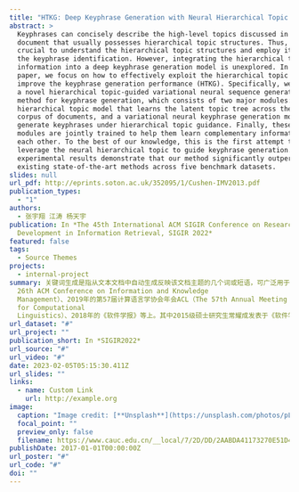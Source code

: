```yaml
---
title: "HTKG: Deep Keyphrase Generation with Neural Hierarchical Topic Guidance"
abstract: >
  Keyphrases can concisely describe the high-level topics discussed in a
  document that usually possesses hierarchical topic structures. Thus, it is
  crucial to understand the hierarchical topic structures and employ it to guide
  the keyphrase identification. However, integrating the hierarchical topic
  information into a deep keyphrase generation model is unexplored. In this
  paper, we focus on how to effectively exploit the hierarchical topic to
  improve the keyphrase generation performance (HTKG). Specifically, we propose
  a novel hierarchical topic-guided variational neural sequence generation
  method for keyphrase generation, which consists of two major modules: a neural
  hierarchical topic model that learns the latent topic tree across the whole
  corpus of documents, and a variational neural keyphrase generation model to
  generate keyphrases under hierarchical topic guidance. Finally, these two
  modules are jointly trained to help them learn complementary information from
  each other. To the best of our knowledge, this is the first attempt to
  leverage the neural hierarchical topic to guide keyphrase generation. The
  experimental results demonstrate that our method significantly outperforms the
  existing state-of-the-art methods across five benchmark datasets.
slides: null
url_pdf: http://eprints.soton.ac.uk/352095/1/Cushen-IMV2013.pdf
publication_types:
  - "1"
authors:
  - 张宇翔 江涛 杨天宇
publication: In *The 45th International ACM SIGIR Conference on Research and
  Development in Information Retrieval, SIGIR 2022*
featured: false
tags:
  - Source Themes
projects:
  - internal-project
summary: 关键词生成是指从文本文档中自动生成反映该文档主题的几个词或短语，可广泛用于文本分类、话题检测、问答系统等许多具体应用领域，是自然语言处理领域的一个关键基础问题。针对关键词预测问题，课题组已取得一些研究成果，先后发表在2017年的第26届信息和知识管理国际学术会议CIKM（The
  26th ACM Conference on Information and Knowledge
  Management）、2019年的第57届计算语言学协会年会ACL（The 57th Annual Meeting of the Association
  for Computational
  Linguistics）、2018年的《软件学报》等上。其中2015级硕士研究生常耀成发表于《软件学报》2018年第7期的《特征驱动的关键词提取算法综述》一文入选《软件学报》2020年高影响力论文。
url_dataset: "#"
url_project: ""
publication_short: In *SIGIR2022*
url_source: "#"
url_video: "#"
date: 2023-02-05T05:15:30.411Z
url_slides: ""
links:
  - name: Custom Link
    url: http://example.org
image:
  caption: "Image credit: [**Unsplash**](https://unsplash.com/photos/pLCdAaMFLTE)"
  focal_point: ""
  preview_only: false
  filename: https://www.cauc.edu.cn/__local/7/2D/DD/2AABDA41173270E51D40E098E15_04C3D4DF_B651.vsb
publishDate: 2017-01-01T00:00:00Z
url_poster: "#"
url_code: "#"
doi: ""
---
```


